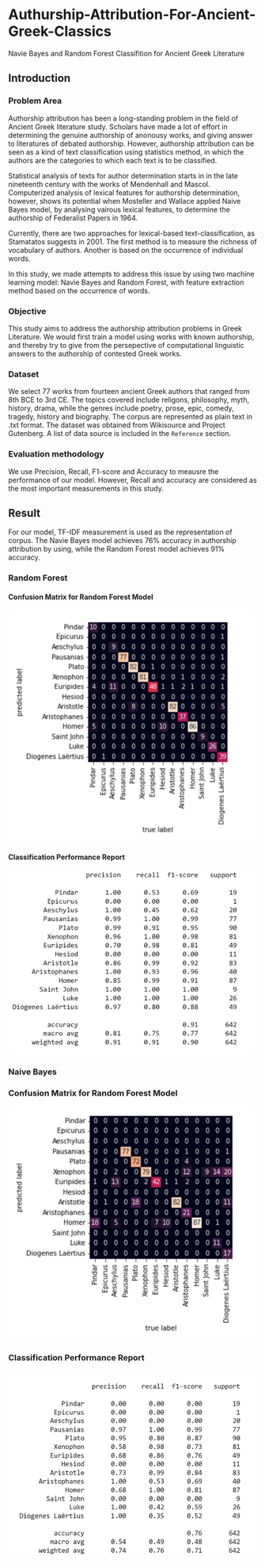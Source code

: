 # Authurship-Attribution-For-Ancient-Greek-Classics
Navie Bayes and Random Forest Classifition for Ancient Greek Literature

## Introduction  <a name="introduction"></a>
### Problem Area <a name="problem_area"></a>
Authorship attribution  has been a long-standing problem in the field of Ancient Greek literature study. Scholars have made a lot of effort in determining the genuine authorship of anonousy works, and giving answer to literatures of debated authorship. However, authorship attribution can be seen as a kind of text classification using statistics method, in which the authors are the categories to which each text is to be classified.

Statistical analysis of texts for author determination starts in in the late nineteenth century with the works of Mendenhall and Mascol. Computerized analysis of lexical features for authorship determination, however, shows its potential when Mosteller and Wallace applied Naive Bayes model, by analysing vairous lexical features, to determine the authorship of Federalist Papers in 1964. 

Currently, there are two approaches for lexical-based text-classification, as Stamatatos suggests in 2001. The first method is to measure the richness of vocabulary of authors. Another is based on the occurrence of individual words.

In this study, we made attempts to address this issue by using two machine learning model: Navie Bayes and Random Forest, with feature extraction method based on the occurrence of words.

### Objective <a name="objectives"></a>
This study aims to address the authorship attribution problems in Greek Literature. We would first train a model using works with known authorship, and thereby try to give from the persepective of computational linguistic answers to the authorship of contested Greek works. 

### Dataset <a name="dataset"></a>
We select 77 works from fourteen ancient Greek authors that ranged from 8th BCE to 3rd CE. The topics covered include religons, philosophy, myth, history, drama, while the genres include poetry, prose, epic, comedy, tragedy, history and biography. The corpus are represented as plain text in .txt format. The dataset was obtained from Wikisource and Project Gutenberg. A list of data source is included in the `Reference` section.

### Evaluation methodology <a name="evaluation_methodology"></a>
We use Precision, Recall, F1-score and Accuracy to meausre the performance of our model. However, Recall and accuracy are considered as the most important measurements in this study.


## Result
For our model, TF-IDF measurement is used as the representation of corpus. The Navie Bayes model achieves 76% accuracy in authorship attribution by using, while the Random Forest model achieves 91% accuracy.

### Random Forest
#### Confusion Matrix for Random Forest Model
<img src="https://github.com/katcom/Authurship-Attribution-For-Ancient-Greek-Classics/blob/main/IMG/random_forest_confusion_matrix.png" alt="random forest confusion matrix" width="500"/>


#### Classification Performance Report
<img src="https://github.com/katcom/Authurship-Attribution-For-Ancient-Greek-Classics/blob/main/IMG/random_forest_report.PNG" alt="random forest report" width="500"/>

### Naive Bayes
### Confusion Matrix for Random Forest Model

<img src="https://github.com/katcom/Authurship-Attribution-For-Ancient-Greek-Classics/blob/main/IMG/naive_bayes_confusion_matrix.png" alt="naive bayes confusion matrix" width="500"/>

### Classification Performance Report
<img src="https://github.com/katcom/Authurship-Attribution-For-Ancient-Greek-Classics/blob/main/IMG/naive_bayes_report.PNG" alt="naive bayes report" width="500"/>

